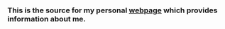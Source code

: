### This is the source for my personal [webpage](https://girish17.github.io) which provides information about me.
